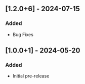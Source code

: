 ## [1.2.0+6] - 2024-07-15
### Added
- Bug Fixes

## [1.0.0+1] - 2024-05-20
### Added
- Initial pre-release